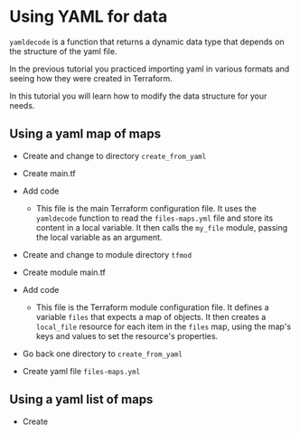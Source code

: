 # Using YAML for data

`yamldecode` is a function that returns a dynamic data type that depends on
the structure of the yaml file.

In the previous tutorial you practiced importing yaml in various formats and
seeing how they were created in Terraform.

In this tutorial you will learn how to modify the data structure for your
needs.

## Using a yaml map of maps

* Create and change to directory `create_from_yaml`
* Create main.tf
* Add code
  * This file is the main Terraform configuration file. It uses the
    `yamldecode` function to read the `files-maps.yml` file and store its
    content in a local variable. It then calls the `my_file` module, passing
    the local variable as an argument.

* Create and change to module directory `tfmod`
* Create module main.tf
* Add code
  * This file is the Terraform module configuration file. It defines
    a variable `files` that expects a map of objects. It then creates
    a `local_file` resource for each item in the `files` map, using the map's
    keys and values to set the resource's properties.

* Go back one directory to `create_from_yaml`
* Create yaml file `files-maps.yml`

## Using a yaml list of maps

* Create 
